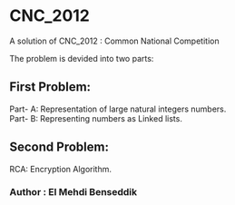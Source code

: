 # CNC_2012

A solution of CNC_2012 : Common National Competition

The problem is devided into two parts:

## First Problem: 

Part- A: Representation of large natural integers numbers.\
Part- B: Representing numbers as Linked lists.

## Second Problem: 

RCA: Encryption Algorithm.



### Author : El Mehdi Benseddik
